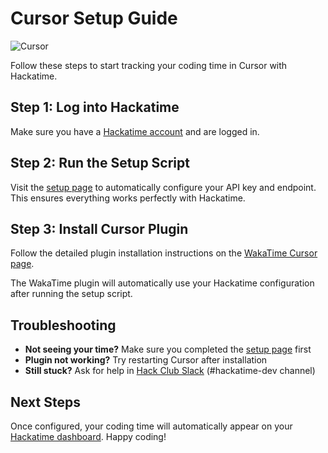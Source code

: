 # Cursor Setup Guide

![Cursor](/images/editor-icons/cursor-128.png)

Follow these steps to start tracking your coding time in Cursor with Hackatime.

## Step 1: Log into Hackatime

Make sure you have a [Hackatime account](https://hackatime.hackclub.com) and are logged in.

## Step 2: Run the Setup Script

Visit the [setup page](https://hackatime.hackclub.com/my/wakatime_setup) to automatically configure your API key and endpoint. This ensures everything works perfectly with Hackatime.

## Step 3: Install Cursor Plugin

Follow the detailed plugin installation instructions on the [WakaTime Cursor page](https://wakatime.com/cursor).

The WakaTime plugin will automatically use your Hackatime configuration after running the setup script.

## Troubleshooting

- **Not seeing your time?** Make sure you completed the [setup page](https://hackatime.hackclub.com/my/wakatime_setup) first
- **Plugin not working?** Try restarting Cursor after installation
- **Still stuck?** Ask for help in [Hack Club Slack](https://hackclub.slack.com) (#hackatime-dev channel)

## Next Steps

Once configured, your coding time will automatically appear on your [Hackatime dashboard](https://hackatime.hackclub.com). Happy coding!
